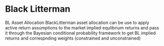 # Black Litterman
BL Asset Allocation
BlackLitterman asset allocation can be use to apply active return assumptions to the market implied equlibrium returns and pass it through the Bayesian conditional probability framework to get BL implied returns and correspnding weights (constrained and unconstrained) 
